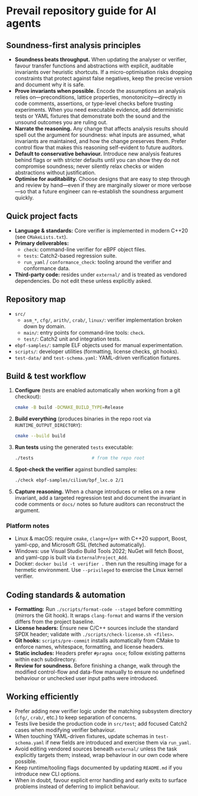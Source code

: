 # Prevail repository guide for AI agents

## Soundness-first analysis principles
- **Soundness beats throughput.** When updating the analyser or verifier, favour transfer functions and abstractions with explicit, auditable invariants over heuristic shortcuts. If a micro-optimisation risks dropping constraints that protect against false negatives, keep the precise version and document why it is safe.
- **Prove invariants when possible.** Encode the assumptions an analysis relies on—preconditions, lattice properties, monotonicity—directly in code comments, assertions, or type-level checks before trusting experiments. When you need executable evidence, add deterministic tests or YAML fixtures that demonstrate both the sound and the unsound outcomes you are ruling out.
- **Narrate the reasoning.** Any change that affects analysis results should spell out the argument for soundness: what inputs are assumed, what invariants are maintained, and how the change preserves them. Prefer control flow that makes this reasoning self-evident to future auditors.
- **Default to conservative behaviour.** Introduce new analysis features behind flags or with stricter defaults until you can show they do not compromise soundness; never silently relax checks or widen abstractions without justification.
- **Optimise for auditability.** Choose designs that are easy to step through and review by hand—even if they are marginally slower or more verbose—so that a future engineer can re-establish the soundness argument quickly.

## Quick project facts
- **Language & standards:** Core verifier is implemented in modern C++20 (see `CMakeLists.txt`).
- **Primary deliverables:**
  - `check`: command-line verifier for eBPF object files.
  - `tests`: Catch2-based regression suite.
  - `run_yaml` / `conformance_check`: tooling around the verifier and conformance data.
- **Third-party code:** resides under `external/` and is treated as vendored dependencies. Do not edit these unless explicitly asked.

## Repository map
- `src/`
  - `asm_*`, `cfg/`, `arith/`, `crab/`, `linux/`: verifier implementation broken down by domain.
  - `main/`: entry points for command-line tools: `check`.
  - `test/`: Catch2 unit and integration tests.
- `ebpf-samples/`: sample ELF objects used for manual experimentation.
- `scripts/`: developer utilities (formatting, license checks, git hooks).
- `test-data/` and `test-schema.yaml`: YAML-driven verification fixtures.

## Build & test workflow
1. **Configure** (tests are enabled automatically when working from a git checkout):
   ```bash
   cmake -B build -DCMAKE_BUILD_TYPE=Release
   ```
2. **Build everything** (produces binaries in the repo root via `RUNTIME_OUTPUT_DIRECTORY`):
   ```bash
   cmake --build build
   ```
3. **Run tests** using the generated `tests` executable:
   ```bash
   ./tests                      # from the repo root
   ```
4. **Spot-check the verifier** against bundled samples:
   ```bash
   ./check ebpf-samples/cilium/bpf_lxc.o 2/1
   ```
5. **Capture reasoning.** When a change introduces or relies on a new invariant, add a targeted regression test and document the invariant in code comments or `docs/` notes so future auditors can reconstruct the argument.

### Platform notes
- Linux & macOS: require `cmake`, `clang++`/`g++` with C++20 support, Boost, yaml-cpp, and Microsoft GSL (fetched automatically).
- Windows: use Visual Studio Build Tools 2022; NuGet will fetch Boost, and yaml-cpp is built via `ExternalProject_Add`.
- Docker: `docker build -t verifier .` then run the resulting image for a hermetic environment. Use `--privileged` to exercise the Linux kernel verifier.

## Coding standards & automation
- **Formatting:** Run `./scripts/format-code --staged` before committing (mirrors the Git hook). It wraps `clang-format` and warns if the version differs from the project baseline.
- **License headers:** Ensure new C/C++ sources include the standard SPDX header; validate with `./scripts/check-license.sh <files>`.
- **Git hooks:** `scripts/pre-commit` installs automatically from CMake to enforce names, whitespace, formatting, and license headers.
- **Static includes:** Headers prefer `#pragma once`; follow existing patterns within each subdirectory.
- **Review for soundness.** Before finishing a change, walk through the modified control-flow and data-flow manually to ensure no undefined behaviour or unchecked user input paths were introduced.

## Working efficiently
- Prefer adding new verifier logic under the matching subsystem directory (`cfg/`, `crab/`, etc.) to keep separation of concerns.
- Tests live beside the production code in `src/test`; add focused Catch2 cases when modifying verifier behaviour.
- When touching YAML-driven fixtures, update schemas in `test-schema.yaml` if new fields are introduced and exercise them via `run_yaml`.
- Avoid editing vendored sources beneath `external/` unless the task explicitly targets them; instead, wrap behaviour in our own code where possible.
- Keep runtime/tooling flags documented by updating `README.md` if you introduce new CLI options.
- When in doubt, favour explicit error handling and early exits to surface problems instead of deferring to implicit behaviour.
